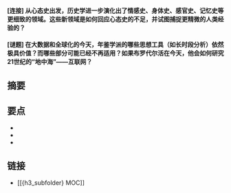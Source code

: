 #### [连接] 从心态史出发，历史学进一步演化出了情感史、身体史、感官史、记忆史等更细致的领域。这些新领域是如何回应心态史的不足，并试图捕捉更精微的人类经验的？


#### [谜题] 在大数据和全球化的今天，年鉴学派的哪些思想工具（如长时段分析）依然极具价值？而哪些部分可能已经不再适用？如果布罗代尔活在今天，他会如何研究21世纪的“地中海”——互联网？


## 摘要


## 要点

- 
- 
- 

## 链接

- [[{h3_subfolder} MOC]]
